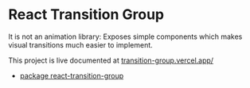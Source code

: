 # React Transition Group

It is not an animation library: Exposes simple components which makes visual transitions much easier to implement.

This project is live documented at [transition-group.vercel.app/](https://transition-group.vercel.app/)

* [package react-transition-group](https://github.com/reactjs/react-transition-group)